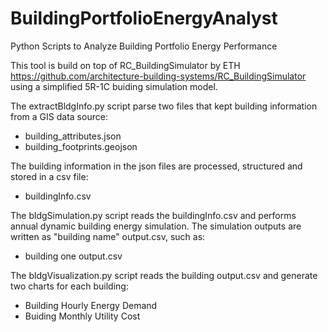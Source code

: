# BuildingPortfolioEnergyAnalyst
Python Scripts to Analyze Building Portfolio Energy Performance 

This tool is build on top of RC_BuildingSimulator by ETH https://github.com/architecture-building-systems/RC_BuildingSimulator
using a simplified 5R-1C buiding simulation model. 

The extractBldgInfo.py script parse two files that kept building information from a GIS data source: 
* building_attributes.json
* building_footprints.geojson

The building information in the json files are processed, structured and stored in a csv file:
* buildingInfo.csv

The bldgSimulation.py script reads the buildingInfo.csv and performs annual dynamic building energy simulation. The simulation outputs are written as "building name" output.csv, such as: 
* building one output.csv

The bldgVisualization.py script reads the building output.csv and generate two charts for each building:
* Building Hourly Energy Demand
* Buiding Monthly Utility Cost 

